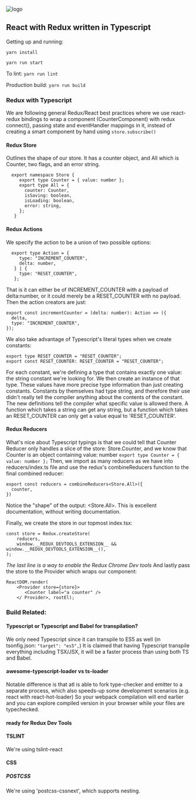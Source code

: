 ![logo](./scr/images/logo.png)

## React with Redux written in Typescript

Getting up and running:

`yarn install`

`yarn run start`

To lint: `yarn run lint`

Production build: `yarn run build`



### Redux with Typescript
We are following general Redux/React best practices where we use
react-redux bindings to wrap a component (CounterComponent) with redux connect(), passing
state and eventHandler mappings in it,
instead of creating a smart component by hand using `store.subscribe()`

#### Redux Store
Outlines the shape of our store. It has a counter object, and All which is Counter, two flags, and an error string.
```
  export namespace Store {
     export type Counter = { value: number };
     export type All = {
       counter: Counter,
       isSaving: boolean,
       isLoading: boolean,
       error: string,
     };
   }
 ```

#### Redux Actions
We specify the action to be a union of two possible options:
```
  export type Action = {
     type: "INCREMENT_COUNTER",
     delta: number,
   } | {
     type: "RESET_COUNTER",
   };
```
That is it can either be of INCREMENT_COUNTER with a payload of delta:number, or
it could merely be a RESET_COUNTER with no payload. Then the action creators are just:
```
export const incrementCounter = (delta: number): Action => ({
  delta,
  type: "INCREMENT_COUNTER",
});
```
We also take advantage of Typescript's literal types when we create constants:
```
export type RESET_COUNTER = "RESET_COUNTER";
export const RESET_COUNTER: RESET_COUNTER = "RESET_COUNTER";
```
For each constant, we're defining a type that contains exactly one value: the string constant we're looking for.
We then create an instance of that type. These values have more precise type information than just creating constants.
Constants by themselves had type string, and therefore their use didn't really tell the compiler anything about the contents
of the constant. The new definitions tell the compiler what specific value is allowed there. A function which takes a string can get any string,
but a function which takes an RESET_COUNTER can only get a value equal to 'RESET_COUNTER'.

#### Redux Reducers
What's nice about Typescript typings is that we could tell that Counter Reducer only handles a slice of the store: Store.Counter, and
we know that Counter is an object containing value: number `export type Counter = { value: number };`
Then, we import as many reducers as we have into reducers/index.ts file and use the redux's combineReducers function
to the final combined reducer:
```
export const reducers = combineReducers<Store.All>({
  counter,
})
```
Notice the "shape" of the output: <Store.All>. This is excellent documentation, without writing documentation.

Finally, we create the store in our topmost index.tsx:
```
const store = Redux.createStore(
    reducers,
    window.__REDUX_DEVTOOLS_EXTENSION__ && window.__REDUX_DEVTOOLS_EXTENSION__(),
);
```
*The last line is a way to enable the Redux Chrome Dev tools*
And lastly pass the store to the Provider which wraps our component:
```
ReactDOM.render(
    <Provider store={store}>
       <Counter label="a counter" />
    </ Provider>, rootEl);
```

### Build Related:

#### Typescript or Typescript and Babel for transpilation?
We only need Typescript since it can transpile to ES5 as well (in tsonfig.json: `"target": "es5",`)
It is claimed that having Typescript transpile everything including TSX/JSX, it will be a faster process than using both TS and Babel.


#### awesome-typescript-loader vs ts-loader
Notable difference is that atl is able to fork type-checker and emitter to a separate process, which also speeds-up some development scenarios (e.g. react with react-hot-loader) So your webpack compilation will end earlier and you can explore compiled version in your browser while your files are typechecked.


#### ready for Redux Dev Tools


#### TSLINT
We're using tslint-react

#### CSS
##### POSTCSS
We're using 'postcss-cssnext', which supports nesting.